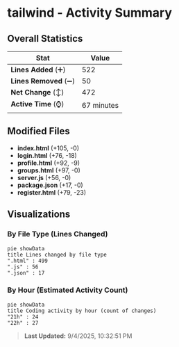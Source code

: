 # tailwind - Activity Summary 

## Overall Statistics

| Stat                   | Value                                                             |
| ---------------------- | ----------------------------------------------------------------- |
| **Lines Added** (➕)   | 522                                          |
| **Lines Removed** (➖) | 50                                        |
| **Net Change** (↕)    | 472                |
| **Active Time** (⌚)   | 67 minutes |


## Modified Files
- **index.html** (+105, -0)
- **login.html** (+76, -18)
- **profile.html** (+92, -9)
- **groups.html** (+97, -0)
- **server.js** (+56, -0)
- **package.json** (+17, -0)
- **register.html** (+79, -23)

## Visualizations

### By File Type (Lines Changed)

```mermaid
pie showData
title Lines changed by file type
".html" : 499
".js" : 56
".json" : 17
```

### By Hour (Estimated Activity Count)

```mermaid
pie showData
title Coding activity by hour (count of changes)
"21h" : 24
"22h" : 27
```


> **Last Updated:** 9/4/2025, 10:32:51 PM